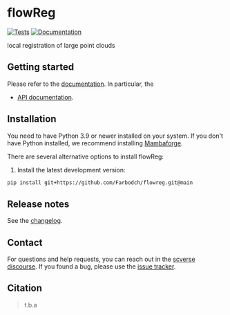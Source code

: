 # flowReg

[![Tests][badge-tests]][link-tests]
[![Documentation][badge-docs]][link-docs]

[badge-tests]: https://img.shields.io/github/actions/workflow/status/farbodch/flowReg/test.yaml?branch=main
[link-tests]: https://github.com/Farbodch/flowreg/actions/workflows/test.yml
[badge-docs]: https://img.shields.io/readthedocs/flowReg

local registration of large point clouds

## Getting started

Please refer to the [documentation][link-docs]. In particular, the

-   [API documentation][link-api].

## Installation

You need to have Python 3.9 or newer installed on your system. If you don't have
Python installed, we recommend installing [Mambaforge](https://github.com/conda-forge/miniforge#mambaforge).

There are several alternative options to install flowReg:

<!--
1) Install the latest release of `flowReg` from `PyPI <https://pypi.org/project/flowReg/>`_:

```bash
pip install flowReg
```
-->

1. Install the latest development version:

```bash
pip install git+https://github.com/Farbodch/flowreg.git@main
```

## Release notes

See the [changelog][changelog].

## Contact

For questions and help requests, you can reach out in the [scverse discourse][scverse-discourse].
If you found a bug, please use the [issue tracker][issue-tracker].

## Citation

> t.b.a

[scverse-discourse]: https://discourse.scverse.org/
[issue-tracker]: https://github.com/farbodch/flowReg/issues
[changelog]: https://flowReg.readthedocs.io/latest/changelog.html
[link-docs]: https://flowReg.readthedocs.io
[link-api]: https://flowReg.readthedocs.io/latest/api.html
